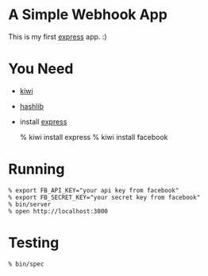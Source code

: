 A Simple Webhook App
====================

This is my first [express][express] app. :)

You Need
========

* [kiwi][kiwi]
* [hashlib][hashlib]
* install [express][express]

    % kiwi install express
    % kiwi install facebook

Running
========

    % export FB_API_KEY="your api key from facebook"
    % export FB_SECRET_KEY="your secret key from facebook"
    % bin/server
    % open http://localhost:3000

Testing
=======

    % bin/spec

[kiwi]: http://github.com/visionmedia/kiwi
[hashlib]: http://github.com/brainfucker/hashlib
[express]: http://github.com/visionmedia/express
